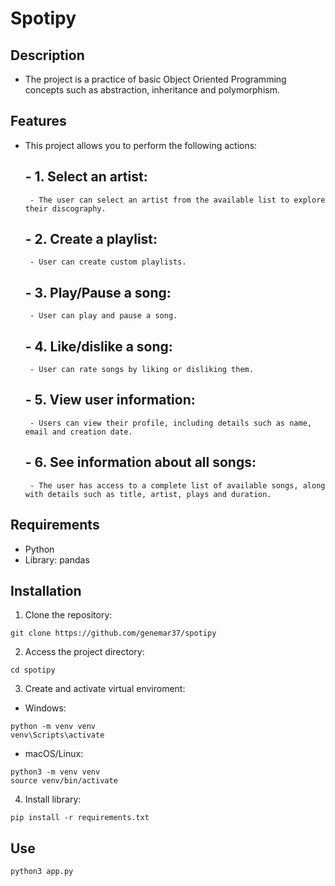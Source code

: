 # Spotipy

## Description

- The project is a practice of basic Object Oriented Programming concepts such as abstraction, inheritance and polymorphism.


## Features

- This project allows you to perform the following actions:

	## - 1. Select an artist:
	   - The user can select an artist from the available list to explore their discography.

	## - 2. Create a playlist:
	   - User can create custom playlists.

	## - 3. Play/Pause a song:
	   - User can play and pause a song.

	## - 4. Like/dislike a song:
	   - User can rate songs by liking or disliking them.

	## - 5. View user information:
	   - Users can view their profile, including details such as name, email and creation date.

	## - 6. See information about all songs:
	   - The user has access to a complete list of available songs, along with details such as title, artist, plays and duration.


## Requirements

- Python
- Library: pandas


## Installation

1. Clone the repository:
~~~
git clone https://github.com/genemar37/spotipy
~~~

2. Access the project directory:
~~~
cd spotipy
~~~

3. Create and activate virtual enviroment:
- Windows:
~~~
python -m venv venv
venv\Scripts\activate
~~~

- macOS/Linux:
~~~
python3 -m venv venv
source venv/bin/activate
~~~

4. Install library:
~~~
pip install -r requirements.txt
~~~

## Use
~~~
python3 app.py
~~~